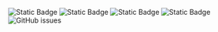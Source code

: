 ![Static Badge](https://img.shields.io/badge/blacklists-60-000000) ![Static Badge](https://img.shields.io/badge/blacklisted-3089321-cc0000) ![Static Badge](https://img.shields.io/badge/whitelisted-2244-00CC00) ![Static Badge](https://img.shields.io/badge/streaming_blacklist-28107-000000) ![GitHub issues](https://img.shields.io/github/issues/fabriziosalmi/blacklists)
